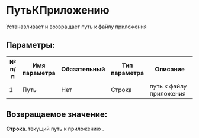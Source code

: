﻿
<h1>ПутьКПриложению</h1>
<p class="funcdesc">Устанавливает и возвращает путь к файлу приложения<br /></p><h2>Параметры:</h2><table>
<tr>
  <th height="16" width="10%"><b>№ п/п</b></th>
  <th height="16" width="20%"><b>Имя параметра</b></th>
  <th height="16" width="10%"><b>Обязательный</b></th>
  <th height="16" width="20%"><b>Тип параметра</b></th>
  <th height="16" width="40%"><b>Описание</b></th>	
</tr><tr>
  <td >1</td>
  <td >Путь</td>
  <td >Нет</td>
  <td >Строка</td>
  <td >путь к файлу приложения</td>	
</tr></table><h2>Возвращаемое значение:</h2>
<b>Строка. </b>текущий путь к приложению
.<br />
